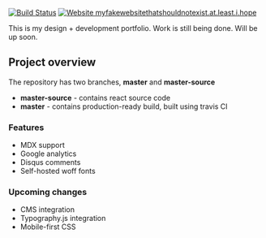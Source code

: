 [![Build Status](https://travis-ci.com/GLaDO8/GLaDO8.github.io.svg?token=kwy6JTqypCHNWBv5ksjB&branch=master-source)](https://travis-ci.com/GLaDO8/GLaDO8.github.io)
[![Website myfakewebsitethatshouldnotexist.at.least.i.hope](https://img.shields.io/website-up-down-green-red/http/myfakewebsitethatshouldnotexist.at.least.i.hope.svg)](http://myfakewebsitethatshouldnotexist.at.least.i.hope/)

This is my design + development portfolio. Work is still being done. Will be up soon. 

## Project overview
The repository has two branches, **master** and **master-source**
* **master-source** - contains react source code
* **master** - contains production-ready build, built using travis CI

### Features
* MDX support
* Google analytics
* Disqus comments
* Self-hosted woff fonts

### Upcoming changes
* CMS integration
* Typography.js integration
* Mobile-first CSS
